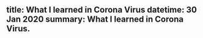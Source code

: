 title: What I learned in Corona Virus
datetime: 30 Jan 2020
summary: What I learned in Corona Virus.
-------

